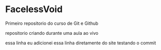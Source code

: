 # FacelessVoid
 Primeiro repositorio do curso de Git e Github

repositorio criando durante uma aula ao vivo

essa linha eu adicionei essa linha diretamente do site
testando o commit
